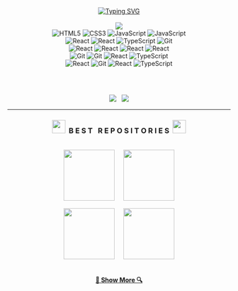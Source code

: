 <div align=center>
  <a href="https://git.io/typing-svg"><img src="http://readme-typing-svg.herokuapp.com?font=Fira+Code&duration=4000&pause=1000&color=F0A400&center=true&width=435&lines=Hello!+My+name+is+Alexandre+Clenet;I'm+a+Full+Stack+Developer" alt="Typing SVG" /></a>
</div>

<br />

<div align=center>
  <a href="https://github.com/helldeal/">
    <img src="https://github-readme-stats.vercel.app/api?username=helldeal&show_icons=true&icon_color=F0A400&theme=vision-friendly-dark&bg_color=00000000&hide_title=true&hide_border=true&hide=prs&count_private=true" />
  </a>
</div>

<div align="center">
  <img alt="HTML5" src="https://img.shields.io/badge/html5%20-%E34F26.svg?&style=for-the-badge&logo=html5&logoColor=E34F26&color=282828"/>
  <img alt="CSS3" src="https://img.shields.io/badge/css3%20-%1572B6.svg?&style=for-the-badge&logo=css3&logoColor=1572B6&color=282828"/>
  <img alt="JavaScript" src="https://img.shields.io/badge/javascript%20-%F7DF1E.svg?&style=for-the-badge&logo=javascript&logoColor=F7DF1E&color=282828"/>
  <img alt="JavaScript" src="https://img.shields.io/badge/php%20-%F7DF1E.svg?&style=for-the-badge&logo=php&logoColor=757CB5&color=282828"/>
  <br>
  <img alt="React" src="https://img.shields.io/badge/react%20-%61DAFB.svg?&style=for-the-badge&logo=react&logoColor=61DAFB&color=282828"/>
  <img alt="React" src="https://img.shields.io/badge/next.js%20-%61DAFB.svg?&style=for-the-badge&logo=nextdotjs&logoColor=FFFFFF&color=282828"/>
  <img alt="TypeScript" src="https://img.shields.io/badge/typescript%20-%3178C6.svg?&style=for-the-badge&logo=typescript&logoColor=3178C6&color=282828"/>
  <img alt="Git" src="https://img.shields.io/badge/git%20-%F05032.svg?&style=for-the-badge&logo=git&logoColor=F05032&color=282828"/>
  <br>
  <img alt="React" src="https://img.shields.io/badge/react_native%20-%61DAFB.svg?&style=for-the-badge&logo=react&color=282828"/>
  <img alt="React" src="https://img.shields.io/badge/codeigniter%20-%61DAFB.svg?&style=for-the-badge&logo=codeigniter&logoColor=DD4814&color=282828"/>
  <img alt="React" src="https://img.shields.io/badge/go%20-%61DAFB.svg?&style=for-the-badge&logo=go&color=282828"/>
  <img alt="React" src="https://img.shields.io/badge/ocaml%20-%61DAFB.svg?&style=for-the-badge&logo=ocaml&color=282828"/>
  <br>
  <img alt="Git" src="https://img.shields.io/badge/mysql%20-%F05032.svg?&style=for-the-badge&logo=mysql&color=282828"/>
  <img alt="Git" src="https://img.shields.io/badge/prisma%20-%F05032.svg?&style=for-the-badge&logo=prisma&logoColor=ffffff&color=282828"/>
  <img alt="React" src="https://img.shields.io/badge/mongodb%20-%61DAFB.svg?&style=for-the-badge&logo=mongodb&logoColor=00ed64&color=282828"/>
  <img alt="TypeScript" src="https://img.shields.io/badge/oracle%20-%3178C6.svg?&style=for-the-badge&logo=oracle&logoColor=c74364&color=282828"/>
  <br>
  <img alt="React" src="https://img.shields.io/badge/kotlin%20-%61DAFB.svg?&style=for-the-badge&logo=kotlin&logoColor=7f52ff&color=282828"/>
  <img alt="Git" src="https://img.shields.io/badge/java-%23ED8B00.svg?&style=for-the-badge&logo=openjdk&logoColor=ffffff&color=282828"/>
  <img alt="React" src="https://img.shields.io/badge/android%20-%61DAFB.svg?&style=for-the-badge&logo=android&logoColor=a4c639&color=282828"/>
  <img alt="TypeScript" src="https://img.shields.io/badge/python%20-%3178C6.svg?&style=for-the-badge&logo=python&logoColor=ffde57&color=282828"/>
</div>

<br><br>

<div align="center">
  <a href="https://www.linkedin.com/in/alexandre-clenet"><img src="https://img.shields.io/badge/LinkedIn%20-%0A66C2.svg?&style=for-the-badge&logo=LinkedIn&logoColor=0A66C2&color=282828" target="_blank"/></a>
  &nbsp;
  <a href="https://alexandreclenet.fr/">
    <img src="https://img.shields.io/badge/Portfolio%20-%F0A400.svg?&style=for-the-badge&logo=Vercel&logoColor=FFF&color=282828" target="_blank"/>
  </a>
</div>

<hr>

<h3 align="center"><img src="https://slackmojis.com/emojis/2288-christmas_parrot/download" width="30"/>&nbsp;&nbsp;B E S T &nbsp; R E P O S I T O R I E S&nbsp;&nbsp;<img src="https://slackmojis.com/emojis/2288-christmas_parrot/download" width="30"/></h3>

<br> 

<div width="100%" align="center">
  <a align="center" href="https://github.com/helldeal/SAE-5-GAIA" title="Gaïa Medication App">
    <img align="center" height="115" src="https://github-readme-stats-git-masterrstaa-rickstaa.vercel.app/api/pin/?username=helldeal&repo=SAE-5-GAIA&theme=vision-friendly-dark&icon_color=F0A400&&border_color=F0A400&bg_color=00000000&border_radius=10"/></a>
  &nbsp;&nbsp;&nbsp;
  <a align="center" href="https://github.com/helldeal/Navidle" title="Navidle Web">
    <img align="center" height="115" src="https://github-readme-stats-git-masterrstaa-rickstaa.vercel.app/api/pin/?username=helldeal&repo=Navidle&theme=vision-friendly-dark&icon_color=F0A400&&border_color=F0A400&bg_color=00000000&border_radius=10"/>
  </a>
  <br><br>
  <a align="center" href="https://github.com/helldeal/Projet-Site-marchand-SK4TE" title="Projet-Eshop-SK4TE">
    <img align="center" height="115" src="https://github-readme-stats-git-masterrstaa-rickstaa.vercel.app/api/pin/?username=helldeal&repo=Projet-Site-marchand-SK4TE&theme=vision-friendly-dark&icon_color=F0A400&&border_color=F0A400&bg_color=00000000&border_radius=10"/></a>
  &nbsp;&nbsp;&nbsp;
  <a align="center" href="https://github.com/helldeal/MeteoTurbo" title="MeteoTurbo">
    <img align="center" height="115" src="https://github-readme-stats-git-masterrstaa-rickstaa.vercel.app/api/pin/?username=helldeal&repo=MeteoTurbo&theme=vision-friendly-dark&icon_color=F0A400&&border_color=F0A400&bg_color=00000000&border_radius=10"/>
  </a>
</div>

<br>

<h4 align="center">
  <a href="https://github.com/helldeal?tab=repositories" title="Show Repositories">🔎 Show More 🔍</a>
</h4>
